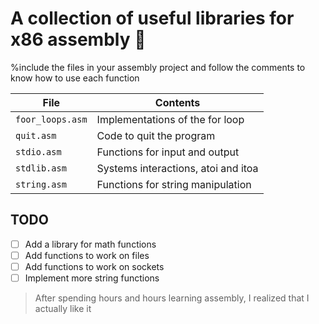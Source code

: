 # A collection of useful libraries for x86 assembly 🥵

%include the files in your assembly project and follow the comments to know how to use each function

| File                         | Contents                                                               |
|------------------------------|------------------------------------------------------------------------|
| `foor_loops.asm`             | Implementations of the for loop                                        |
| `quit.asm`                   | Code to quit the program                                               |
| `stdio.asm`                  | Functions for input and output                                         |
| `stdlib.asm`                 | Systems interactions, atoi and itoa                                    |
| `string.asm`                 | Functions for string manipulation                                      |

## TODO 
- [ ] Add a library for math functions
- [ ] Add functions to work on files
- [ ] Add functions to work on sockets
- [ ] Implement more string functions

> After spending hours and hours learning assembly, I realized that I actually like it